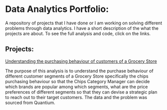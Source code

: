 # Data Analytics Portfolio:

A repository of projects that I have done or I am working on solving different problems through data analytics.
I have a short description of the what the projects are about. To see the full analysis and code, click on the links.

## Projects: 

[Understanding the purchasing behaviour of customers of a Grocery Store](https://github.com/harshit000794/Data-Analysis/blob/main/Customer_Purchase_Analysis.ipynb)

The purpose of this analysis is to understand the purchase behaviour of different customer segments of a Grocery Store specifically the chips purchasing behaviour
so that the Chips Category Manager can decide which brands are popular among which segments, what are the price preferences of different segments so that they can
devise a strategic plan to reach out to their target customers. The data and the problem was sourced from Quantium.

